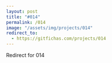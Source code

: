 ```yaml
---
layout: post
title: "#014"
permalink: /014
image: "/assets/img/projects/014"
redirect_to:
  - https://gitfichas.com/projects/014
---
```


Redirect for 014